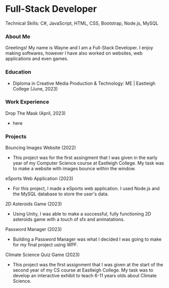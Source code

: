 # Full-Stack Developer
Technical Skills: C#, JavaScript, HTML, CSS, Bootstrap, Node.js, MySQL

### About Me
Greetings! My name is Wayne and I am a Full-Stack Developer. I enjoy making softwares, however I have also worked on websites, web applications and even games.

### Education
- Diploma in Creative Media Production & Technology: ME | Eastleigh College (June, 2023)

### Work Experience
Drop The Mask  (April, 2023)
- here

### Projects
Bouncing Images Website (2022)
- This project was for the first assingment that I was given in the early year of my Computer Science course at Eastleigh College. My task was to make a website with images bounce within the window.

eSports Web Application (2023)
- For this project, I made a eSports web application. I used Node.js and the MySQL database to store the user's data.

2D Asteroids Game (2023)
- Using Unity, I was able to make a successful, fully functioning 2D asteroids game with a touch of sfx and animatations.

Password Manager (2023)
- Building a Password Manager was what I decided I was going to make for my final project using WPF.

Climate Science Quiz Game (2023)
- This project was the first assignment that I was given at the start of the second year of my CS course at Eastleigh College. My task was to develop an interactive exhibit to teach 6-11 years olds about Climate Science. 
